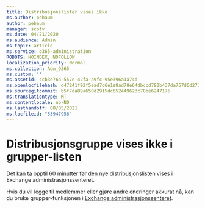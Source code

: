 ```yaml
---
title: Distribusjonslister vises ikke
ms.author: pebaum
author: pebaum
manager: scotv
ms.date: 04/21/2020
ms.audience: Admin
ms.topic: article
ms.service: o365-administration
ROBOTS: NOINDEX, NOFOLLOW
localization_priority: Normal
ms.collection: Adm_O365
ms.custom: ''
ms.assetid: ccb3e76a-557e-42fa-a9fc-95e396a1a74d
ms.openlocfilehash: d47241f92f5ead7d6e1e8ad78e64dbccd780b437da757d6d273778fcc5372378
ms.sourcegitcommit: b5f7da89a650d2915dc652449623c78be6247175
ms.translationtype: MT
ms.contentlocale: nb-NO
ms.lasthandoff: 08/05/2021
ms.locfileid: "53947956"
---
```

# <a name="distribution-group-not-showing-in-groups-list"></a>Distribusjonsgruppe vises ikke i grupper-listen

Det kan ta opptil 60 minutter før den nye distribusjonslisten vises i Exchange administrasjonssenteret.
  
Hvis du vil legge til medlemmer eller gjøre andre endringer akkurat nå, kan du bruke grupper-funksjonen i [Exchange administrasjonssenteret](https://outlook.office365.com/ecp/?rfr=Admin_o365&amp;exsvurl=1&amp;mkt=en-US.aspx).
  

